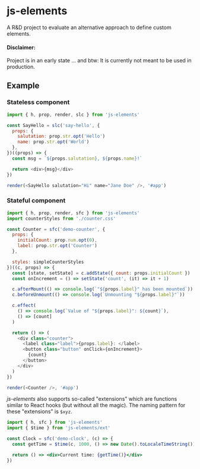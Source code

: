 # js-elements

A R&D project to evaluate an alternative approach to define custom elements.

#### Disclaimer:

Project is in an early state ...
and btw: It is currently not meant to be used in production.

## Example

### Stateless component

```js
import { h, prop, render, slc } from 'js-elements'

const SayHello = slc('say-hello', {
  props: {
    salutation: prop.str.opt('Hello')
    name: prop.str.opt('World')
  },
})((props) => {
  const msg = `${props.salutation}, ${props.name}!`

  return <div>{msg}</div>
})

render(<SayHello salutation="Hi" name="Jane Doe" />, '#app')
```

### Stateful component

```js
import { h, prop, render, sfc } from 'js-elements'
import counterStyles from './counter.css'

const Counter = sfc('demo-counter', {
  props: {
    initialCount: prop.num.opt(0),
    label: prop.str.opt('Counter')
  },

  styles: simpleCounterStyles
})((c, props) => {
  const [state, setState] = c.addState({ count: props.initialCount })
  const onIncrement = () => setState('count', (it) => it + 1)

  c.afterMount(() => console.log(`"${props.label}" has been mounted`))
  c.beforeUnmount(() => console.log(`Unmounting "${props.label}"`))

  c.effect(
    () => console.log(`Value of "${props.label}": ${count}`),
    () => [count]
  )

  return () => (
    <div class="counter">
      <label class="label">{props.label}: </label>
      <button class="button" onClick={onIncrement}>
        {count}
      </button>
    </div>
  )
})

render(<Counter />, '#app')
```

_js-elements_ also supports so-called "extensions" which are
functions similar to React hooks (but without all the magic).
The naming pattern for these "extensions" is `$xyz`.

```jsx
import { h, sfc } from 'js-elements'
import { $time } from 'js-elements/ext'

const Clock = sfc('demo-clock', (c) => {
  const getTime = $time(c, 1000, () => new Date().toLocaleTimeString())

  return () => <div>Current time: {getTime()}</div>
})
```
